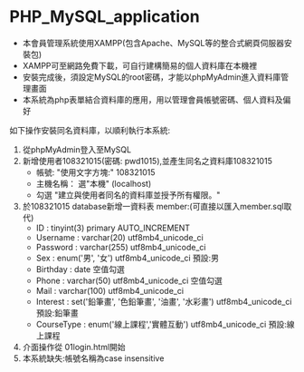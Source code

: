 # PHP_MySQL_application
<ul>
  <li>本會員管理系統使用XAMPP(包含Apache、MySQL等的整合式網頁伺服器安裝包)</li>
  <li>XAMPP可至網路免費下載，可自行建構簡易的個人資料庫在本機裡</li>
  <li>安裝完成後，須設定MySQL的root密碼，才能以phpMyAdmin進入資料庫管理畫面</li>
  <li>本系統為php表單結合資料庫的應用，用以管理會員帳號密碼、個人資料及偏好</li>
</ul>
如下操作安裝同名資料庫，以順利執行本系統:
<ol>
  <li>從phpMyAdmin登入至MySQL</li>
  <li>新增使用者108321015(密碼: pwd1015),並產生同名之資料庫108321015
    <ul>
      <li>帳號: "使用文字方塊:" 108321015</li>
      <li>主機名稱： 選"本機" (localhost)</li>
      <li>勾選 "建立與使用者同名的資料庫並授予所有權限。"</li>
    </ul>
  </li>
  <li>於108321015 database新增一資料表 member:(可直接以匯入member.sql取代)
    <ul>
        <li>ID : tinyint(3) primary AUTO_INCREMENT</li>
        <li>Username : varchar(20) utf8mb4_unicode_ci</li>
        <li>Password : varchar(255) utf8mb4_unicode_ci</li>
        <li>Sex : enum('男', '女') utf8mb4_unicode_ci 預設:男</li>
        <li>Birthday : date 空值勾選</li>
        <li>Phone : varchar(50) utf8mb4_unicode_ci 空值勾選</li>
        <li>Mail : varchar(100) utf8mb4_unicode_ci </li>
        <li>Interest : set('鉛筆畫', '色鉛筆畫', '油畫', '水彩畫') utf8mb4_unicode_ci 預設:鉛筆畫</li>
        <li>CourseType : enum('線上課程','實體互動') utf8mb4_unicode_ci 預設:線上課程</li>
      </ul>
  </li>
  <li>介面操作從 01login.html開始</li>
  <li>本系統缺失:帳號名稱為case insensitive</li>
</ol>
